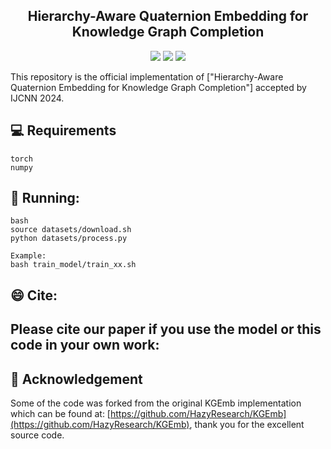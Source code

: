 
<h2 align="center">
Hierarchy-Aware Quaternion Embedding for Knowledge Graph Completion
</h2>

<p align="center">
    <img src="https://img.shields.io/badge/version-1.0.1-blue">
    <img src="https://img.shields.io/badge/PyTorch-%23EE4C2C.svg?e&logo=PyTorch&logoColor=white">
    <a href="https://2024.ieeewcci.org/"><img src="https://img.shields.io/badge/IJCNN-2024-%23bd9f65?labelColor=%2377BBDD&color=3388bb"></a>
</p>

This repository is the official implementation of ["Hierarchy-Aware Quaternion Embedding for Knowledge Graph Completion"] accepted by IJCNN 2024.

## 💻 Requirements
    torch
    numpy

## 🚀 Running:
    bash
    source datasets/download.sh
    python datasets/process.py
    
    Example:
    bash train_model/train_xx.sh

    
## 😄 Cite:
## Please cite our paper if you use the model or this code in your own work:

    
      

## 🤝 Acknowledgement
Some of the code was forked from the original KGEmb implementation which can be found at: [https://github.com/HazyResearch/KGEmb](https://github.com/HazyResearch/KGEmb), thank you for the excellent source code.





